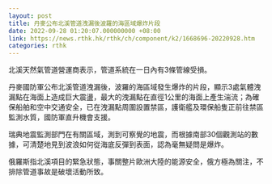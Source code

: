 ```yaml
---
layout: post
title: 丹麥公布北溪管道洩漏後波羅的海區域爆炸片段
date: 2022-09-28 01:20:07.000000000 +08:00
link: https://news.rthk.hk/rthk/ch/component/k2/1668696-20220928.htm
categories: rthk
---
```


北溪天然氣管道營運商表示，管道系統在一日內有3條管線受損。

丹麥國防軍公布北溪管道洩漏後，波羅的海區域發生爆炸的片段，顯示3處氣體洩漏點在海面上造成巨大震盪，最大的洩漏點在直徑1公里的海面上產生湍流；為確保船舶和空中交通安全，已在洩漏點周圍設置禁區，護衛艦及環保船隻正前往禁區監測水質，國防軍直升機會支援。

瑞典地震監測部門在有關區域，測到可察覺的地震，而根據南部30個觀測站的數據，可清楚地見到波浪如何從海底反彈到表面，認為毫無疑問是爆炸。

俄羅斯指北溪項目的緊急狀態，事關整片歐洲大陸的能源安全，俄方極為關注，不排除管道事故是破壞活動所致。
